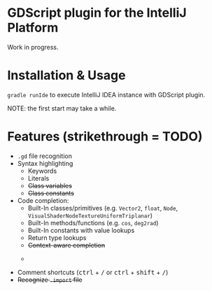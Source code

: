 # GDScript plugin for the IntelliJ Platform

Work in progress.

# Installation & Usage

`gradle runIde` to execute IntelliJ IDEA instance with GDScript plugin.

NOTE: the first start may take a while.

# Features (strikethrough = TODO)

* `.gd` file recognition
* Syntax highlighting
  * Keywords
  * Literals
  * ~~Class variables~~
  * ~~Class constants~~
* Code completion:
  * Built-In classes/primitives (e.g. `Vector2`, `float`, `Node`, `VisualShaderNodeTextureUniformTriplanar`)
  * Built-In methods/functions (e.g. `cos`, `deg2rad`)
  * Built-In constants with value lookups
  * Return type lookups
  * ~~Context-aware completion~~
  * ~~~~
* Comment shortcuts (<kbd>ctrl</kbd> + <kbd>/</kbd> or <kbd>ctrl</kbd> + <kbd>shift</kbd> + <kbd>/</kbd>)
* ~~Recognize `.import` file~~
